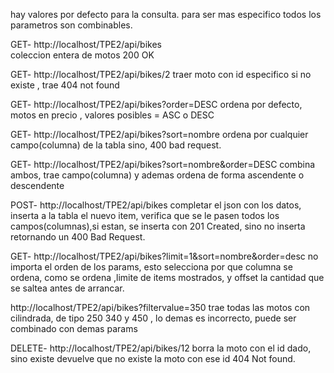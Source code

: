 hay valores por defecto para la consulta. para ser mas especifico todos los parametros son combinables.

GET- http://localhost/TPE2/api/bikes   
coleccion entera de motos 200 OK


GET- http://localhost/TPE2/api/bikes/2 
traer moto con id especifico si no existe , trae 404 not found


GET- http://localhost/TPE2/api/bikes?order=DESC 
ordena por defecto, motos en precio , valores posibles = ASC o DESC 


GET- http://localhost/TPE2/api/bikes?sort=nombre 
ordena por cualquier campo(columna) de la tabla sino, 400 bad request.


GET- http://localhost/TPE2/api/bikes?sort=nombre&order=DESC 
combina ambos, trae campo(columna) y ademas ordena de forma ascendente o descendente


POST- http://localhost/TPE2/api/bikes 
completar el json con los datos, inserta a la tabla el nuevo item, verifica que se le pasen todos los campos(columnas),si estan, se inserta con 201 Created,  sino no inserta retornando un  400 Bad Request.

GET- http://localhost/TPE2/api/bikes?limit=1&sort=nombre&order=desc
no importa el orden de los params, esto selecciona por que columna se ordena, como se ordena ,limite de items mostrados, y offset la cantidad que se saltea antes de arrancar.

http://localhost/TPE2/api/bikes?filtervalue=350
trae todas las motos con cilindrada, de tipo 250 340 y 450 , lo demas es incorrecto, puede ser combinado con demas params


DELETE- http://localhost/TPE2/api/bikes/12
borra la moto con el id dado, sino existe devuelve que no existe la moto con ese id 404 Not found.